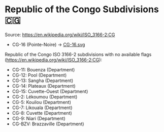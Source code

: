 # Republic of the Congo Subdivisions 🇨🇬

Source: https://en.wikipedia.org/wiki/ISO_3166-2:CG

* CG-16 (Pointe-Noire) -> [CG-16.svg](https://github.com/amckenna41/iso3166-flag-icons/blob/main/iso3166-2-icons/CG/CG-16.svg)

Republic of the Congo ISO 3166-2 subdivisions with no available flags (https://en.wikipedia.org/wiki/ISO_3166-2:CG):

* CG-11: Bouenza (Department)
* CG-12: Pool (Department)
* CG-13: Sangha (Department)
* CG-14: Plateaux (Department)
* CG-15: Cuvette-Ouest (Department)
* CG-2: Lékoumou (Department)
* CG-5: Kouilou (Department)
* CG-7: Likouala (Department)
* CG-8: Cuvette (Department)
* CG-9: Niari (Department)
* CG-BZV: Brazzaville (Department)